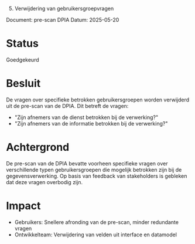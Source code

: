 5. Verwijdering van gebruikersgroepvragen

Document: pre-scan DPIA
Datum: 2025-05-20

# Status

Goedgekeurd

# Besluit

De vragen over specifieke betrokken gebruikersgroepen worden verwijderd uit de pre-scan van de DPIA. Dit betreft de vragen:

- "Zijn afnemers van de dienst betrokken bij de verwerking?"
- "Zijn afnemers van de informatie betrokken bij de verwerking?"

# Achtergrond

De pre-scan van de DPIA bevatte voorheen specifieke vragen over verschillende typen gebruikersgroepen die mogelijk betrokken zijn bij de gegevensverwerking. Op basis van feedback van stakeholders is gebleken dat deze vragen overbodig zijn.

# Impact

- Gebruikers: Snellere afronding van de pre-scan, minder redundante vragen
- Ontwikkelteam: Verwijdering van velden uit interface en datamodel
